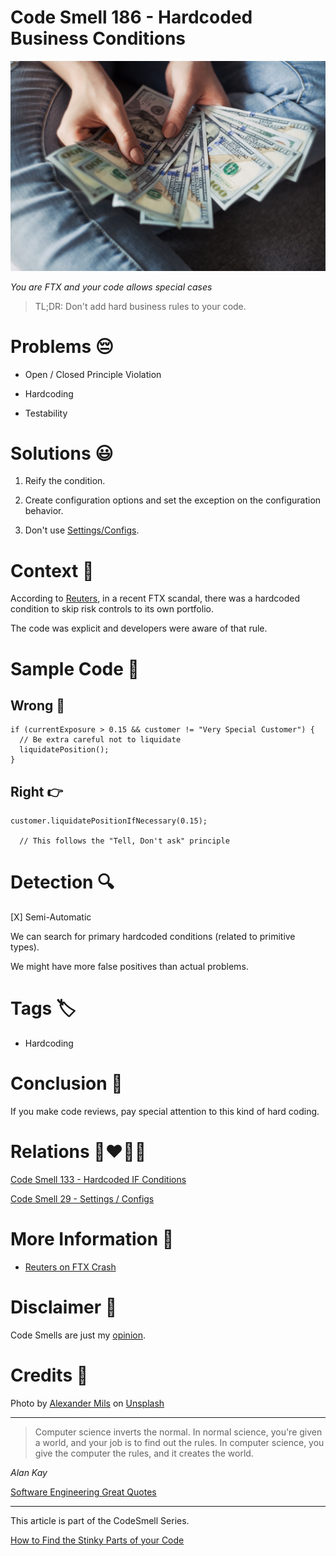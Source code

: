 # Code Smell 186 - Hardcoded Business Conditions
            
![Code Smell 186 - Hardcoded Business Conditions](Code%20Smell%20186%20-%20Hardcoded%20Business%20Conditions.jpg)

*You are FTX and your code allows special cases*

> TL;DR: Don't add hard business rules to your code.

# Problems 😔 

- Open / Closed Principle Violation

- Hardcoding

- Testability

# Solutions 😃

1. Reify the condition.

2. Create configuration options and set the exception on the configuration behavior.

3. Don't use [Settings/Configs](https://github.com/mcsee/Software-Design-Articles/tree/main/Articles/Code%20Smells/Code%20Smell%2029%20-%20Settings%20-%20Configs/readme.md).

# Context 💬

According to [Reuters](https://www.reuters.com/technology/how-secret-software-change-allowed-ftx-use-client-money-2022-12-13/), in a recent FTX scandal, there was a hardcoded condition to skip risk controls to its own portfolio.

The code was explicit and developers were aware of that rule.

# Sample Code 📖

## Wrong 🚫

<!-- [Gist Url](https://gist.github.com/mcsee/27cdd48bf20694b735f7d5914c086022) -->

```solidity
if (currentExposure > 0.15 && customer != "Very Special Customer") {
  // Be extra careful not to liquidate
  liquidatePosition();
}
```

## Right 👉

<!-- [Gist Url](https://gist.github.com/mcsee/d43ab068cbec6d361fb429fd2860f518) -->

```solidity
customer.liquidatePositionIfNecessary(0.15);
  
  // This follows the "Tell, Don't ask" principle
```

# Detection 🔍

[X] Semi-Automatic 

We can search for primary hardcoded conditions (related to primitive types).

We might have more false positives than actual problems. 

# Tags 🏷️

- Hardcoding

# Conclusion 🏁

If you make code reviews, pay special attention to this kind of hard coding.

# Relations 👩‍❤️‍💋‍👨

[Code Smell 133 - Hardcoded IF Conditions](https://github.com/mcsee/Software-Design-Articles/tree/main/Articles/Code%20Smells/Code%20Smell%20133%20-%20Hardcoded%20IF%20Conditions/readme.md)

[Code Smell 29 - Settings / Configs](https://github.com/mcsee/Software-Design-Articles/tree/main/Articles/Code%20Smells/Code%20Smell%2029%20-%20Settings%20-%20Configs/readme.md)

# More Information 📕

- [Reuters on FTX Crash]( https://www.reuters.com/technology/how-secret-software-change-allowed-ftx-use-client-money-2022-12-13/)

# Disclaimer 📘

Code Smells are just my [opinion](https://github.com/mcsee/Software-Design-Articles/tree/main/Articles/Blogging/I%20Wrote%20More%20than%2090%20Articles%20on%202021%20Here%20is%20What%20I%20Learned/readme.md).

# Credits 🙏

Photo by [Alexander Mils](https://unsplash.com/@alexandermils) on [Unsplash](https://unsplash.com/s/photos/steal-money)  
  
* * *
> Computer science inverts the normal. In normal science, you're given a world, and your job is to find out the rules. In computer science, you give the computer the rules, and it creates the world.

_Alan Kay_
 
[Software Engineering Great Quotes](https://github.com/mcsee/Software-Design-Articles/tree/main/Articles/Quotes/Software%20Engineering%20Great%20Quotes/readme.md)

* * *

This article is part of the CodeSmell Series.

[How to Find the Stinky Parts of your Code](https://github.com/mcsee/Software-Design-Articles/tree/main/Articles/Code%20Smells/How%20to%20Find%20the%20Stinky%20parts%20of%20your%20Code/readme.md)